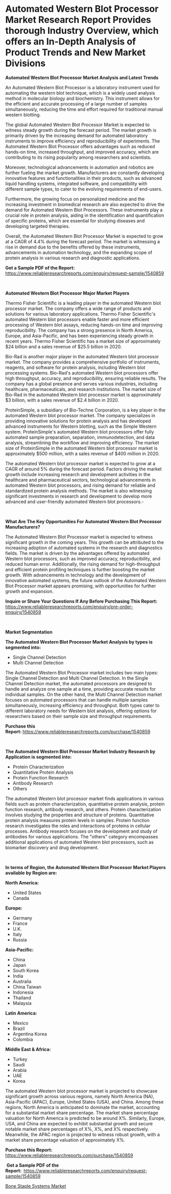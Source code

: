 <p><h1>Automated Western Blot Processor Market Research Report Provides thorough Industry Overview, which offers an In-Depth Analysis of Product Trends and New Market Divisions</h1></p><p><strong>Automated Western Blot Processor Market Analysis and Latest Trends</strong></p>
<p><p>An Automated Western Blot Processor is a laboratory instrument used for automating the western blot technique, which is a widely used analysis method in molecular biology and biochemistry. This instrument allows for the efficient and accurate processing of a large number of samples simultaneously, reducing the time and effort required for traditional manual western blotting.</p><p>The global Automated Western Blot Processor Market is expected to witness steady growth during the forecast period. The market growth is primarily driven by the increasing demand for automated laboratory instruments to improve efficiency and reproducibility of experiments. The Automated Western Blot Processor offers advantages such as reduced hands-on time, increased throughput, and improved accuracy, which are contributing to its rising popularity among researchers and scientists.</p><p>Moreover, technological advancements in automation and robotics are further fueling the market growth. Manufacturers are constantly developing innovative features and functionalities in their products, such as advanced liquid handling systems, integrated software, and compatibility with different sample types, to cater to the evolving requirements of end-users.</p><p>Furthermore, the growing focus on personalized medicine and the increasing investment in biomedical research are also expected to drive the demand for Automated Western Blot Processors. These instruments play a crucial role in protein analysis, aiding in the identification and quantification of specific proteins, which are essential for studying diseases and developing targeted therapies.</p><p>Overall, the Automated Western Blot Processor Market is expected to grow at a CAGR of 4.4% during the forecast period. The market is witnessing a rise in demand due to the benefits offered by these instruments, advancements in automation technology, and the expanding scope of protein analysis in various research and diagnostic applications.</p></p>
<p><strong>Get a Sample PDF of the Report:&nbsp;</strong> <a href="https://www.reliableresearchreports.com/enquiry/request-sample/1540859">https://www.reliableresearchreports.com/enquiry/request-sample/1540859</a></p>
<p>&nbsp;</p>
<p><strong>Automated Western Blot Processor Major Market Players</strong></p>
<p><p>Thermo Fisher Scientific is a leading player in the automated Western blot processor market. The company offers a wide range of products and solutions for various laboratory applications. Thermo Fisher Scientific's automated Western blot processors enable faster and more efficient processing of Western blot assays, reducing hands-on time and improving reproducibility. The company has a strong presence in North America, Europe, and Asia-Pacific, and has been experiencing steady growth in recent years. Thermo Fisher Scientific has a market size of approximately $24 billion and a sales revenue of $25.5 billion in 2020.</p><p>Bio-Rad is another major player in the automated Western blot processor market. The company provides a comprehensive portfolio of instruments, reagents, and software for protein analysis, including Western blot processing systems. Bio-Rad's automated Western blot processors offer high throughput, accuracy, and reproducibility, ensuring reliable results. The company has a global presence and serves various industries, including healthcare, pharmaceuticals, and research institutions. The market size of Bio-Rad in the automated Western blot processor market is approximately $3 billion, with a sales revenue of $2.4 billion in 2020.</p><p>ProteinSimple, a subsidiary of Bio-Techne Corporation, is a key player in the automated Western blot processor market. The company specializes in providing innovative solutions for protein analysis and has developed advanced instruments for Western blotting, such as the Simple Western system. ProteinSimple's automated Western blot processors offer fully automated sample preparation, separation, immunodetection, and data analysis, streamlining the workflow and improving efficiency. The market size of ProteinSimple in the automated Western blot processor market is approximately $500 million, with a sales revenue of $400 million in 2020.</p><p>The automated Western blot processor market is expected to grow at a CAGR of around 5% during the forecast period. Factors driving the market growth include increasing research and development activities in the healthcare and pharmaceutical sectors, technological advancements in automated Western blot processors, and rising demand for reliable and standardized protein analysis methods. The market is also witnessing significant investments in research and development to develop more advanced and user-friendly automated Western blot processors.-</p></p>
<p>&nbsp;</p>
<p><strong>What Are The Key Opportunities For Automated Western Blot Processor Manufacturers?</strong></p>
<p><p>The Automated Western Blot Processor market is expected to witness significant growth in the coming years. This growth can be attributed to the increasing adoption of automated systems in the research and diagnostics fields. The market is driven by the advantages offered by automated Western blot processors, such as improved accuracy, reproducibility, and reduced human error. Additionally, the rising demand for high-throughput and efficient protein profiling techniques is further boosting the market growth. With advancements in technology and the development of innovative automated systems, the future outlook of the Automated Western Blot Processor market appears promising, with opportunities for further growth and expansion.</p></p>
<p><strong>Inquire or Share Your Questions If Any Before Purchasing This Report:</strong> <a href="https://www.reliableresearchreports.com/enquiry/pre-order-enquiry/1540859">https://www.reliableresearchreports.com/enquiry/pre-order-enquiry/1540859</a></p>
<p>&nbsp;</p>
<p><strong>Market Segmentation</strong></p>
<p><strong>The Automated Western Blot Processor Market Analysis by types is segmented into:</strong></p>
<p><ul><li>Single Channel Detection</li><li>Multi Channel Detection</li></ul></p>
<p><p>The Automated Western Blot Processor market includes two main types: Single Channel Detection and Multi Channel Detection. In the Single Channel Detection market, the automated processors are designed to handle and analyze one sample at a time, providing accurate results for individual samples. On the other hand, the Multi Channel Detection market focuses on automated processors that can handle multiple samples simultaneously, increasing efficiency and throughput. Both types cater to different laboratory needs for Western blot analysis, offering options for researchers based on their sample size and throughput requirements.</p></p>
<p><strong>Purchase this Report:&nbsp;</strong><a href="https://www.reliableresearchreports.com/purchase/1540859">https://www.reliableresearchreports.com/purchase/1540859</a></p>
<p>&nbsp;</p>
<p><strong>The Automated Western Blot Processor Market Industry Research by Application is segmented into:</strong></p>
<p><ul><li>Protein Characterization</li><li>Quantitative Protein Analysis</li><li>Protein Function Research</li><li>Antibody Research</li><li>Others</li></ul></p>
<p><p>The automated Western blot processor market finds applications in various fields such as protein characterization, quantitative protein analysis, protein function research, antibody research, and others. Protein characterization involves studying the properties and structure of proteins. Quantitative protein analysis measures protein levels in samples. Protein function research investigates the roles and interactions of proteins in cellular processes. Antibody research focuses on the development and study of antibodies for various applications. The "others" category encompasses additional applications of automated Western blot processors, such as biomarker discovery and drug development.</p></p>
<p>&nbsp;</p>
<p><strong>In terms of Region, the Automated Western Blot Processor Market Players available by Region are:</strong></p>
<p>
    <p> <strong> North America: </strong>
        <ul>
            <li>United States</li>
            <li>Canada</li>
        </ul>
        </p> 
    <p> <strong> Europe: </strong>
        <ul>
            <li>Germany</li>
            <li>France</li>
            <li>U.K.</li>
            <li>Italy</li>
            <li>Russia</li>
        </ul>
        </p> 
    <p> <strong> Asia-Pacific: </strong>
        <ul>
            <li>China</li>
            <li>Japan</li>
            <li>South Korea</li>
            <li>India</li>
            <li>Australia</li>
            <li>China Taiwan</li>
            <li>Indonesia</li>
            <li>Thailand</li>
            <li>Malaysia</li>
        </ul>
        </p> 
    <p> <strong> Latin America: </strong>
        <ul>
            <li>Mexico</li>
            <li>Brazil</li>
            <li>Argentina Korea</li>
            <li>Colombia</li>
        </ul>
        </p> 
    <p> <strong> Middle East & Africa: </strong>
        <ul>
            <li>Turkey</li>
            <li>Saudi</li>
            <li>Arabia</li>
            <li>UAE</li>
            <li>Korea</li>
        </ul>
    </p>
    </p>
<p><p>The automated Western blot processor market is projected to showcase significant growth across various regions, namely North America (NA), Asia-Pacific (APAC), Europe, United States (USA), and China. Among these regions, North America is anticipated to dominate the market, accounting for a substantial market share percentage. The market share percentage valuation for North America is predicted to be around X%. Similarly, Europe, USA, and China are expected to exhibit substantial growth and secure notable market share percentages of X%, X%, and X% respectively. Meanwhile, the APAC region is projected to witness robust growth, with a market share percentage valuation of approximately X%.</p></p>
<p><strong>Purchase this Report: </strong><a href="https://www.reliableresearchreports.com/purchase/1540859">https://www.reliableresearchreports.com/purchase/1540859</a></p>
<p>&nbsp;<strong>Get a Sample PDF of the Report:&nbsp;&nbsp;</strong><a href="https://www.reliableresearchreports.com/enquiry/request-sample/1540859">https://www.reliableresearchreports.com/enquiry/request-sample/1540859</a></p>
<p><strong></strong></p>
<p><p><a href="https://github.com/WillieWoodard/Market-Research-Report-List-3/blob/main/bone-staple-systems-market.md">Bone Staple Systems Market</a></p></p>